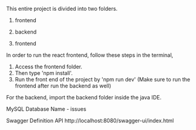 This entire project is divided into two folders. 

1. frontend
2. backend

1. frontend

In order to run the react frontend, follow these steps in the terminal,

1. Access the frontend folder.
2. Then type 'npm install'.
3. Run the front end of the project by 'npm run dev' (Make sure to run the frontend after run the backend as well)

For the backend, import the backend folder inside the java IDE.

MySQL Database Name - issues

Swagger Definition API
http://localhost:8080/swagger-ui/index.html
